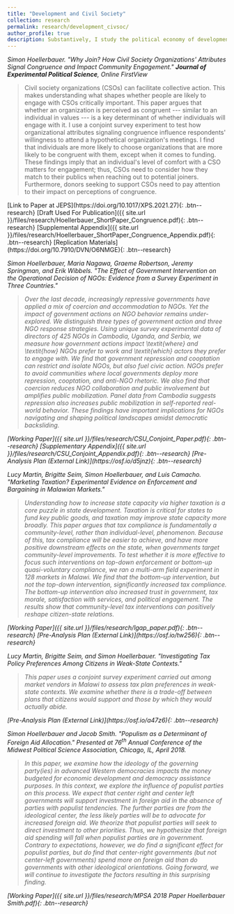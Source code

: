 ```yaml
---
title: "Development and Civil Society"
collection: research
permalink: research/development_civsoc/
author_profile: true
description: Substantively, I study the political economy of development. I am particularly interested in the role that civil society organizations such as NGOs and grassroots organizations play in development and how development support from donors - both private and from other states - affects civil society organizations and civil societies in recipient countries. I use survey experiments, field experiments, and other innovative causal inference methods in these projects.
---
```


<i>Simon Hoellerbauer. "Why Join? How Civil Society Organizations' Attributes Signal Congruence and Impact Community Engagement." **Journal of Experimental Political Science**, Online FirstView</i>
<blockquote>	Civil society organizations (CSOs) can facilitate collective action. This makes understanding what shapes whether people are likely to engage with CSOs critically important. This paper argues that whether an organization is perceived as congruent --- similar to an individual in values --- is a key determinant of whether individuals will engage with it. I use a conjoint survey experiment to test how organizational attributes signaling congruence influence respondents' willingness to attend a hypothetical organization's meetings. I find that individuals are more likely to choose organizations that are more likely to be congruent with them, except when it comes to funding. These findings imply that an individual's level of comfort with a CSO matters for engagement; thus, CSOs need to consider how they match to their publics when reaching out to potential joiners. Furthermore, donors seeking to support CSOs need to pay attention to their impact on perceptions of congruence.  </blockquote>  
[Link to Paper at JEPS](https://doi.org/10.1017/XPS.2021.27){: .btn--research} [Draft Used For Publication]({{ site.url }}/files/research/Hoellerbauer_ShortPaper_Congruence.pdf){: .btn--research} [Supplemental Appendix]({{ site.url }}/files/research/Hoellerbauer_ShortPaper_Congruence_Appendix.pdf){: .btn--research} [Replication Materials](https://doi.org/10.7910/DVN/O6NMGE){: .btn--research}

<i> Simon Hoellerbauer, Maria Nagawa, Graeme Robertson, Jeremy Springman, and Erik Wibbels. "The Effect of Government Intervention on the Operational Decision of NGOs: Evidence from a Survey Experiment in Three Countries." <i/>
<blockquote> Over the last decade, increasingly repressive governments have applied a mix of coercion and accommodation to NGOs. Yet the impact of government actions on NGO behavior remains under-explored. We distinguish three types of government action and three NGO response strategies. Using unique survey experimental data of directors of 425 NGOs in Cambodia, Uganda, and Serbia, we measure how government actions impact \textit{where} and \textit{how} NGOs prefer to work and \textit{which} actors they prefer to engage with. We find that government repression and cooptation can restrict and isolate NGOs, but also fuel civic action. NGOs prefer to avoid communities where local governments deploy more repression, cooptation, and anti-NGO rhetoric. We also find that coercion reduces NGO collaboration and public involvement but amplifies public mobilization. Panel data from Cambodia suggests repression also increases public mobilization in self-reported real-world behavior. These findings have important implications for NGOs navigating and shaping political landscapes amidst democratic backsliding.  </blockquote>
[Working Paper]({{ site.url }}/files/research/CSU_Conjoint_Paper.pdf){: .btn--research}
[Supplementary Appendix]({{ site.url }}/files/research/CSU_Conjoint_Appendix.pdf){: .btn--research}
[Pre-Analysis Plan (External Link)](https://osf.io/d5jnz){: .btn--research}

<i>Lucy Martin, Brigitte Seim, Simon Hoellerbauer, and Luis Camacho. "Marketing Taxation? Experimental Evidence on Enforcement and Bargaining in Malawian Markets."</i>
<blockquote> Understanding how to increase state capacity via higher taxation is a core puzzle in state development. Taxation is critical for states to fund key public goods, and taxation may improve state capacity more broadly. This paper argues that tax compliance is fundamentally a community-level, rather than individual-level, phenomenon. Because of this, tax compliance will be easier to achieve, and have more positive downstream effects on the state, when governments target community-level improvements. To test whether it is more effective to focus such interventions on top-down enforcement or bottom-up quasi-voluntary compliance, we ran a multi-arm field experiment in 128 markets in Malawi. We find that the bottom-up intervention, but not the top-down intervention, significantly increased tax compliance. The bottom-up intervention also increased trust in government, tax morale, satisfaction with services, and political engagement. The results show that community-level tax interventions can positively reshape citizen-state relations. </blockquote>
[Working Paper]({{ site.url }}/files/research/lgap_paper.pdf){: .btn--research}
[Pre-Analysis Plan (External Link)](https://osf.io/tw256){: .btn--research}

<i>Lucy Martin, Brigitte Seim, and Simon Hoellerbauer. "Investigating Tax Policy Preferences Among Citizens in Weak-State Contexts."</i>
<blockquote> This paper uses a conjoint survey experiment carried out among market vendors in Malawi to assess tax plan preferences in weak-state contexts. We examine whether there is a trade-off between plans that citizens would support and those by which they would actually abide. </blockquote>
[Pre-Analysis Plan (External Link)](https://osf.io/a47z6){: .btn--research}

<i>Simon Hoellerbauer and Jacob Smith. "Populism as a Determinant of Foreign Aid Allocation." Presented at 76<sup>th</sup> Annual Conference of the Midwest Political Science Association, Chicago, IL, April 2018. </i>
<blockquote> In this paper, we examine how the ideology of the governing party(ies) in advanced Western democracies impacts the money budgeted for economic development and democracy assistance purposes. In this context, we explore the influence of populist parties on this process. We expect that center right and center left governments will support investment in foreign aid in the absence of parties with populist tendencies. The further parties are from the ideological center, the less likely parties will be to advocate for increased foreign aid. We theorize that populist parties will seek to direct investment to other priorities. Thus, we hypothesize that foreign aid spending will fall when populist parties are in government. Contrary to expectations, however, we do find a significant effect for populist parties, but do find that center-right governments (but not center-left governments) spend more on foreign aid than do governments with other ideological orientations. Going forward, we will continue to investigate the factors resulting in this surprising finding. </blockquote>
[Working Paper]({{ site.url }}/files/research/MPSA 2018 Paper Hoellerbauer Smith.pdf){: .btn--research}
